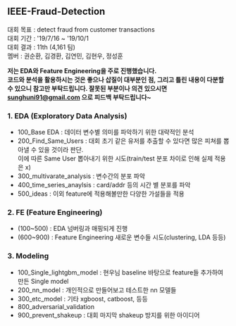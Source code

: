 ## IEEE-Fraud-Detection  

대회 목표 : detect fraud from customer transactions  
대회 기간 : '19/7/16 ~ '19/10/1    
대회 결과 : 11th (4,161 팀)  
멤버 : 권순환, 김경환, 김연민, 김현우, 정성훈  

**저는 EDA와 Feature Engineering을 주로 진행했습니다.  
코드와 분석을 활용하시는 것은 좋으나 삽질이 대부분인 점, 그리고 틀린 내용이 다분할수 있으니 참고만 부탁드립니다.
잘못된 부분이나 의견 있으시면 sunghuni91@gmail.com 으로 피드백 부탁드립니다~**  

### 1. EDA (Exploratory Data Analysis)  

- 100_Base EDA : 데이터 변수별 의미를 파악하기 위한 대략적인 분석  
- 200_Find_Same_Users : 대회 초기 같은 유저를 추출할 수 있다면 많은 피쳐를 뽑아낼 수 있을 것이라 판단.  
 이에 따른 Same User 뽑아내기 위한 시도(train/test 분포 차이로 인해 실제 적용은 x)
- 300_multivarate_analysis : 변수간의 분포 파악
- 400_time_series_anaylsis : card/addr 등의 시간 별 분포를 파악
- 500_ideas : 이외 feature에 적용해볼만한 다양한 가설들을 적용

### 2. FE (Feature Engineering)  

- (100~500) : EDA 넘버링과 매핑되게 진행
- (600~900) : Feature Engineering 새로운 변수들 시도(clustering, LDA 등등)

### 3. Modeling

- 100_Single_lightgbm_model : 현우님 baseline 바탕으로 feature들 추가하여 만든 Single model  
- 200_nn_model : 개인적으로 만들어보고 테스트한 nn 모델들  
- 300_etc_model : 기타 xgboost, catboost, 등등  
- 800_adversarial_validation
- 900_prevent_shakeup : 대회 마지막 shakeup 방지를 위한 아이디어
